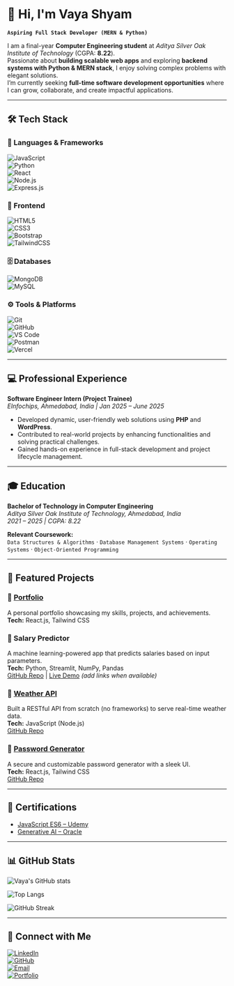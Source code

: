 # 👋 Hi, I'm Vaya Shyam  

**`Aspiring Full Stack Developer (MERN & Python)`**  

I am a final-year **Computer Engineering student** at *Aditya Silver Oak Institute of Technology* (CGPA: **8.22**).  
Passionate about **building scalable web apps** and exploring **backend systems with Python & MERN stack**, I enjoy solving complex problems with elegant solutions.  
I’m currently seeking **full-time software development opportunities** where I can grow, collaborate, and create impactful applications.  

---

## 🛠️ Tech Stack  

### 🚀 Languages & Frameworks  
![JavaScript](https://img.shields.io/badge/JavaScript-ES6+-yellow?logo=javascript)  
![Python](https://img.shields.io/badge/Python-3.x-blue?logo=python)  
![React](https://img.shields.io/badge/React-%2320232a.svg?logo=react&logoColor=%2361DAFB)  
![Node.js](https://img.shields.io/badge/Node.js-339933?logo=nodedotjs&logoColor=white)  
![Express.js](https://img.shields.io/badge/Express.js-000000?logo=express&logoColor=white)  

### 🎨 Frontend  
![HTML5](https://img.shields.io/badge/HTML5-E34F26?logo=html5&logoColor=white)  
![CSS3](https://img.shields.io/badge/CSS3-1572B6?logo=css3&logoColor=white)  
![Bootstrap](https://img.shields.io/badge/Bootstrap-563D7C?logo=bootstrap&logoColor=white)  
![TailwindCSS](https://img.shields.io/badge/TailwindCSS-38B2AC?logo=tailwind-css&logoColor=white)  

### 🗄️ Databases  
![MongoDB](https://img.shields.io/badge/MongoDB-47A248?logo=mongodb&logoColor=white)  
![MySQL](https://img.shields.io/badge/MySQL-005C84?logo=mysql&logoColor=white)  

### ⚙️ Tools & Platforms  
![Git](https://img.shields.io/badge/Git-F05032?logo=git&logoColor=white)  
![GitHub](https://img.shields.io/badge/GitHub-181717?logo=github&logoColor=white)  
![VS Code](https://img.shields.io/badge/VSCode-007ACC?logo=visualstudiocode&logoColor=white)  
![Postman](https://img.shields.io/badge/Postman-FF6C37?logo=postman&logoColor=white)  
![Vercel](https://img.shields.io/badge/Vercel-000000?logo=vercel&logoColor=white)  

---

## 💻 Professional Experience  

**Software Engineer Intern (Project Trainee)**  
*EInfochips, Ahmedabad, India | Jan 2025 – June 2025*  
- Developed dynamic, user-friendly web solutions using **PHP** and **WordPress**.  
- Contributed to real-world projects by enhancing functionalities and solving practical challenges.  
- Gained hands-on experience in full-stack development and project lifecycle management.  

---

## 🎓 Education  

**Bachelor of Technology in Computer Engineering**  
*Aditya Silver Oak Institute of Technology, Ahmedabad, India*  
*2021 – 2025 | CGPA: 8.22*  

**Relevant Coursework:**  
`Data Structures & Algorithms` · `Database Management Systems` · `Operating Systems` · `Object-Oriented Programming`  

---

## 🚀 Featured Projects  

### 🔹 [Portfolio](https://shyamvaya.vercel.app/)  
A personal portfolio showcasing my skills, projects, and achievements.  
**Tech:** React.js, Tailwind CSS  

### 🔹 Salary Predictor  
A machine learning-powered app that predicts salaries based on input parameters.  
**Tech:** Python, Streamlit, NumPy, Pandas  
[GitHub Repo](#) | [Live Demo](#) *(add links when available)*  

### 🔹 [Weather API](https://weather-api-js-eight.vercel.app/)  
Built a RESTful API from scratch (no frameworks) to serve real-time weather data.  
**Tech:** JavaScript (Node.js)  
[GitHub Repo](https://github.com/shyamsoni550/weather-api-js)  

### 🔹 [Password Generator](https://react-password-generator-ten-phi.vercel.app/)  
A secure and customizable password generator with a sleek UI.  
**Tech:** React.js, Tailwind CSS  
[GitHub Repo](https://github.com/shyamsoni550/React-password-generator)  

---

## 📜 Certifications  

- [JavaScript ES6 – Udemy](https://www.linkedin.com/in/vaya-shyam/details/certifications/1737609603084/single-media-viewer/?profileId=ACoAADmHAiMBFvD1QAJlxpQlIPiN6_m24S-pVL4)  
- [Generative AI – Oracle](https://catalog-education.oracle.com/pls/certview/sharebadge?id=AE55051DB9C4BF7E47283FA868379D5578EFEA9A6DE814429C84330E7B96E091)  

---

## 📊 GitHub Stats  

![Vaya's GitHub stats](https://github-readme-stats.vercel.app/api?username=shyamsoni550&show_icons=true&theme=radical)  

![Top Langs](https://github-readme-stats.vercel.app/api/top-langs/?username=shyamsoni550&layout=compact&theme=radical)  

![GitHub Streak](https://github-readme-streak-stats.herokuapp.com/?user=shyamsoni550&theme=radical)  

---

## 🤝 Connect with Me  

[![LinkedIn](https://img.shields.io/badge/LinkedIn-blue?logo=linkedin&logoColor=white)](https://www.linkedin.com/in/vaya-shyam/)  
[![GitHub](https://img.shields.io/badge/GitHub-181717?logo=github&logoColor=white)](https://github.com/shyamsoni550)  
[![Email](https://img.shields.io/badge/Email-D14836?logo=gmail&logoColor=white)](mailto:Vayashyam550@gmail.com)  
[![Portfolio](https://img.shields.io/badge/Portfolio-000000?logo=vercel&logoColor=white)](https://shyamvaya.vercel.app/)  
